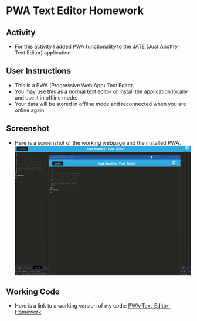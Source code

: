 # PWA Text Editor Homework

## Activity

- For this activity I added PWA functionality to the JATE (Just Another Text Editor) application.

## User Instructions

- This is a PWA (Progressive Web App) Text Editor. 
- You may use this as a normal text editor or install the application locally and use it in offline mode.
- Your data will be stored in offline mode and reconnected when you are online again.

## Screenshot

- Here is a screenshot of the working webpage and the installed PWA.
![homework](./assets/homework-screenshot.png)

## Working Code

- Here is a link to a working version of my code:
[PWA-Text-Editor-Homework](https://pwa-homework-text-editor-a2b38e8745a7.herokuapp.com/)